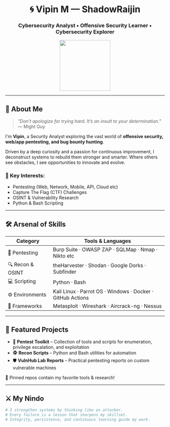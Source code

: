 <h1 align="center">🌀 Vipin M — ShadowRaijin</h1>
<h3 align="center">Cybersecurity Analyst • Offensive Security Learner • Cybersecurity Explorer</h3>

<p align="center">
  <img src="https://media.tenor.com/n2VZ5cLZKe8AAAAd/naruto-sage-mode.gif" width="160"/>
</p>

---

## 🧠 About Me

> *"Don’t apologize for trying hard. It’s an insult to your determination."* — Might Guy

I'm **Vipin**, a Security Analyst exploring the vast world of **offensive security, web/app pentesting, and bug bounty hunting**.

Driven by a deep curiosity and a passion for continuous improvement, I deconstruct systems to rebuild them stronger and smarter.
Where others see obstacles, I see opportunities to innovate and evolve.

### 📌 Key Interests:
- Pentesting (Web, Network, Mobile, API, Cloud etc)
- Capture The Flag (CTF) Challenges
- OSINT & Vulnerability Research
- Python & Bash Scripting

---

## 🛠️ Arsenal of Skills

| Category        | Tools & Languages                                                   |
|----------------|----------------------------------------------------------------------|
| 🔐 Pentesting   | Burp Suite · OWASP ZAP · SQLMap · Nmap · Nikto etc                  |
| 🔍 Recon & OSINT| theHarvester · Shodan · Google Dorks · Subfinder                    |
| 💻 Scripting    | Python · Bash                                                       |
| ⚙️ Environments | Kali Linux · Parrot OS · Windows · Docker · GitHub Actions          |
| 🔧 Frameworks   | Metasploit · Wireshark · Aircrack-ng · Nessus                       |

---

## 🧪 Featured Projects

- 🧰 **Pentest Toolkit** – Collection of tools and scripts for enumeration, privilege escalation, and exploitation  
- 🕵️ **Recon Scripts** – Python and Bash utilities for automation  
- 🛡️ **VulnHub Lab Reports** – Practical pentesting reports on custom vulnerable machines

📌 Pinned repos contain my favorite tools & research!

---

## ⚔️ My Nindo

```bash
# I strengthen systems by thinking like an attacker.
# Every failure is a lesson that sharpens my skillset.
# Integrity, persistence, and continuous learning guide my work.
